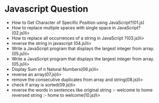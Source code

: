 <h1>Javascript Question</h1>
<ul>
  <li>How to Get Character of Specific Position using JavaScript?(01.js)</li>
  <li>How to replace multiple spaces with single space in JavaScript?(02.js)li>
  <li>How to replace all occurrences of a string in JavaScript ?(03.js)li>
  <li>reverse the string in javascript (04.js)li>
  <li>Write a JavaScript program that displays the largest integer from array.(05.js)li>
  <li>Write a JavaScript program that displays the largest integer from array.(05.js)li>
  <li> Display Sum of n Natural Numbers(06.js)li>
  <li> reverse an array(07.js)li>
  <li> remove the consecutive duplicates from  array and string(08.js)li>
  <li> check  if array is sorted(09.js)li>
  <li> reverse the words in sentences like original string :- welcome to home reversed string :- home to welcome(10.js)li>

</ul>
